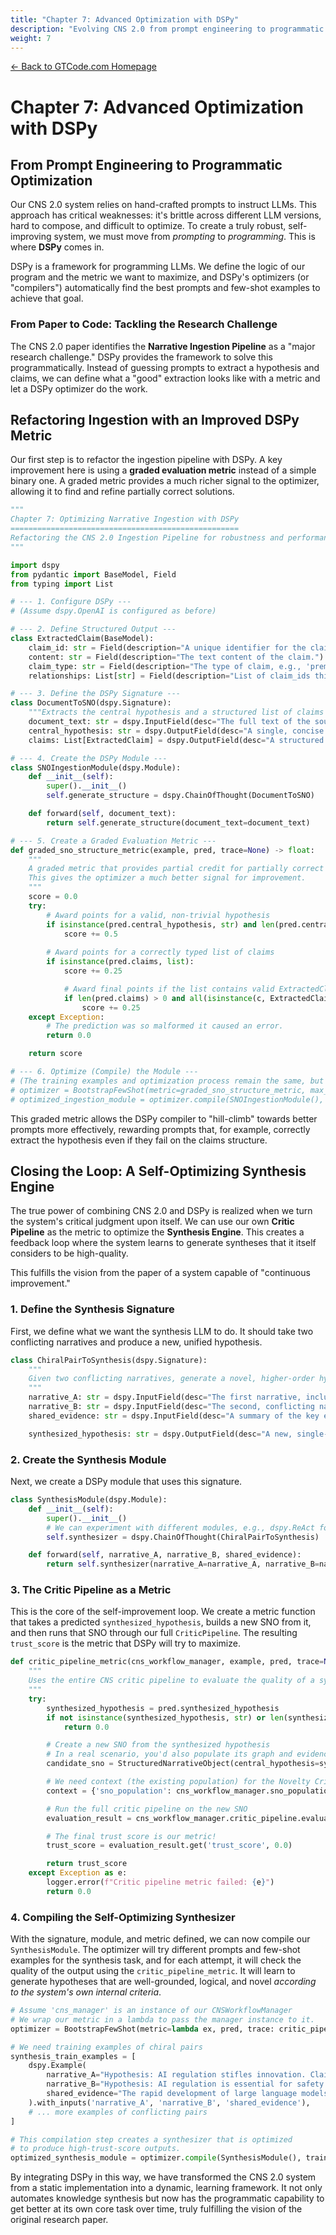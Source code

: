 ```yaml
---
title: "Chapter 7: Advanced Optimization with DSPy"
description: "Evolving CNS 2.0 from prompt engineering to programmatic optimization using DSPy"
weight: 7
---
```


<div class="guide-header">
    <a href="/" class="home-link">← Back to GTCode.com Homepage</a>
</div>

# Chapter 7: Advanced Optimization with DSPy

## From Prompt Engineering to Programmatic Optimization

Our CNS 2.0 system relies on hand-crafted prompts to instruct LLMs. This approach has critical weaknesses: it's brittle across different LLM versions, hard to compose, and difficult to optimize. To create a truly robust, self-improving system, we must move from *prompting* to *programming*. This is where **DSPy** comes in.

DSPy is a framework for programming LLMs. We define the logic of our program and the metric we want to maximize, and DSPy's optimizers (or "compilers") automatically find the best prompts and few-shot examples to achieve that goal.

### From Paper to Code: Tackling the Research Challenge

The CNS 2.0 paper identifies the **Narrative Ingestion Pipeline** as a "major research challenge." DSPy provides the framework to solve this programmatically. Instead of guessing prompts to extract a hypothesis and claims, we can define what a "good" extraction looks like with a metric and let a DSPy optimizer do the work.

## Refactoring Ingestion with an Improved DSPy Metric

Our first step is to refactor the ingestion pipeline with DSPy. A key improvement here is using a **graded evaluation metric** instead of a simple binary one. A graded metric provides a much richer signal to the optimizer, allowing it to find and refine partially correct solutions.

```python
"""
Chapter 7: Optimizing Narrative Ingestion with DSPy
===================================================
Refactoring the CNS 2.0 Ingestion Pipeline for robustness and performance.
"""

import dspy
from pydantic import BaseModel, Field
from typing import List

# --- 1. Configure DSPy ---
# (Assume dspy.OpenAI is configured as before)

# --- 2. Define Structured Output ---
class ExtractedClaim(BaseModel):
    claim_id: str = Field(description="A unique identifier for the claim, e.g., 'claim_1'")
    content: str = Field(description="The text content of the claim.")
    claim_type: str = Field(description="The type of claim, e.g., 'premise', 'conclusion'.")
    relationships: List[str] = Field(description="List of claim_ids this claim supports or contradicts.")

# --- 3. Define the DSPy Signature ---
class DocumentToSNO(dspy.Signature):
    """Extracts the central hypothesis and a structured list of claims from a document."""
    document_text: str = dspy.InputField(desc="The full text of the source document.")
    central_hypothesis: str = dspy.OutputField(desc="A single, concise sentence summarizing the document's main argument.")
    claims: List[ExtractedClaim] = dspy.OutputField(desc="A structured list of key claims and their relationships from the document.")

# --- 4. Create the DSPy Module ---
class SNOIngestionModule(dspy.Module):
    def __init__(self):
        super().__init__()
        self.generate_structure = dspy.ChainOfThought(DocumentToSNO)

    def forward(self, document_text):
        return self.generate_structure(document_text=document_text)

# --- 5. Create a Graded Evaluation Metric ---
def graded_sno_structure_metric(example, pred, trace=None) -> float:
    """
    A graded metric that provides partial credit for partially correct structures.
    This gives the optimizer a much better signal for improvement.
    """
    score = 0.0
    try:
        # Award points for a valid, non-trivial hypothesis
        if isinstance(pred.central_hypothesis, str) and len(pred.central_hypothesis) > 20:
            score += 0.5
        
        # Award points for a correctly typed list of claims
        if isinstance(pred.claims, list):
            score += 0.25

            # Award final points if the list contains valid ExtractedClaim objects
            if len(pred.claims) > 0 and all(isinstance(c, ExtractedClaim) for c in pred.claims):
                score += 0.25
    except Exception:
        # The prediction was so malformed it caused an error.
        return 0.0

    return score

# --- 6. Optimize (Compile) the Module ---
# (The training examples and optimization process remain the same, but now use the graded metric)
# optimizer = BootstrapFewShot(metric=graded_sno_structure_metric, max_bootstrapped_demos=2)
# optimized_ingestion_module = optimizer.compile(SNOIngestionModule(), trainset=train_examples)
```

This graded metric allows the DSPy compiler to "hill-climb" towards better prompts more effectively, rewarding prompts that, for example, correctly extract the hypothesis even if they fail on the claims structure.

## Closing the Loop: A Self-Optimizing Synthesis Engine

The true power of combining CNS 2.0 and DSPy is realized when we turn the system's critical judgment upon itself. We can use our own **Critic Pipeline** as the metric to optimize the **Synthesis Engine**. This creates a feedback loop where the system learns to generate syntheses that it itself considers to be high-quality.

This fulfills the vision from the paper of a system capable of "continuous improvement."

### 1. Define the Synthesis Signature

First, we define what we want the synthesis LLM to do. It should take two conflicting narratives and produce a new, unified hypothesis.

```python
class ChiralPairToSynthesis(dspy.Signature):
    """
    Given two conflicting narratives, generate a novel, higher-order hypothesis that resolves the conflict.
    """
    narrative_A: str = dspy.InputField(desc="The first narrative, including its central hypothesis and key supporting claims.")
    narrative_B: str = dspy.InputField(desc="The second, conflicting narrative, including its central hypothesis and key supporting claims.")
    shared_evidence: str = dspy.InputField(desc="A summary of the key evidence that both narratives are trying to explain.")

    synthesized_hypothesis: str = dspy.OutputField(desc="A new, single-sentence hypothesis that resolves the conflict and synthesizes the core insights of both narratives.")
```

### 2. Create the Synthesis Module

Next, we create a DSPy module that uses this signature.

```python
class SynthesisModule(dspy.Module):
    def __init__(self):
        super().__init__()
        # We can experiment with different modules, e.g., dspy.ReAct for more complex reasoning
        self.synthesizer = dspy.ChainOfThought(ChiralPairToSynthesis)

    def forward(self, narrative_A, narrative_B, shared_evidence):
        return self.synthesizer(narrative_A=narrative_A, narrative_B=narrative_B, shared_evidence=shared_evidence)
```

### 3. The Critic Pipeline as a Metric

This is the core of the self-improvement loop. We create a metric function that takes a predicted `synthesized_hypothesis`, builds a new SNO from it, and then runs that SNO through our full `CriticPipeline`. The resulting `trust_score` is the metric that DSPy will try to maximize.

```python
def critic_pipeline_metric(cns_workflow_manager, example, pred, trace=None) -> float:
    """
    Uses the entire CNS critic pipeline to evaluate the quality of a synthesized hypothesis.
    """
    try:
        synthesized_hypothesis = pred.synthesized_hypothesis
        if not isinstance(synthesized_hypothesis, str) or len(synthesized_hypothesis) < 20:
            return 0.0

        # Create a new SNO from the synthesized hypothesis
        # In a real scenario, you'd also populate its graph and evidence from the source SNOs
        candidate_sno = StructuredNarrativeObject(central_hypothesis=synthesized_hypothesis)

        # We need context (the existing population) for the Novelty Critic to work
        context = {'sno_population': cns_workflow_manager.sno_population}

        # Run the full critic pipeline on the new SNO
        evaluation_result = cns_workflow_manager.critic_pipeline.evaluate_sno(candidate_sno, context)

        # The final trust score is our metric!
        trust_score = evaluation_result.get('trust_score', 0.0)

        return trust_score
    except Exception as e:
        logger.error(f"Critic pipeline metric failed: {e}")
        return 0.0
```

### 4. Compiling the Self-Optimizing Synthesizer

With the signature, module, and metric defined, we can now compile our `SynthesisModule`. The optimizer will try different prompts and few-shot examples for the synthesis task, and for each attempt, it will check the quality of the output using the `critic_pipeline_metric`. It will learn to generate hypotheses that are well-grounded, logical, and novel *according to the system's own internal criteria*.

```python
# Assume 'cns_manager' is an instance of our CNSWorkflowManager
# We wrap our metric in a lambda to pass the manager instance to it.
optimizer = BootstrapFewShot(metric=lambda ex, pred, trace: critic_pipeline_metric(cns_manager, ex, pred, trace))

# We need training examples of chiral pairs
synthesis_train_examples = [
    dspy.Example(
        narrative_A="Hypothesis: AI regulation stifles innovation. Claims: Excessive rules slow down development.",
        narrative_B="Hypothesis: AI regulation is essential for safety. Claims: Unchecked AI poses existential risks.",
        shared_evidence="The rapid development of large language models."
    ).with_inputs('narrative_A', 'narrative_B', 'shared_evidence'),
    # ... more examples of conflicting pairs
]

# This compilation step creates a synthesizer that is optimized
# to produce high-trust-score outputs.
optimized_synthesis_module = optimizer.compile(SynthesisModule(), trainset=synthesis_train_examples)
```

By integrating DSPy in this way, we have transformed the CNS 2.0 system from a static implementation into a dynamic, learning framework. It not only automates knowledge synthesis but now has the programmatic capability to get better at its own core task over time, truly fulfilling the vision of the original research paper.
